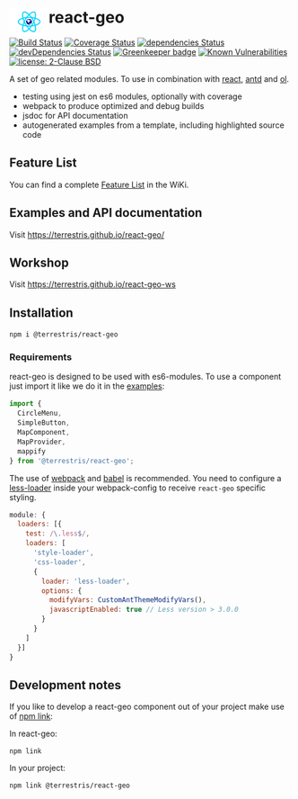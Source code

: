 # react-geo <a href="https://terrestris.github.io/react-geo/"><img align="left" src="./assets/logo.svg" width="70px" /></a>

[![Build Status](https://travis-ci.org/terrestris/react-geo.svg?branch=master)](https://travis-ci.org/terrestris/react-geo)
[![Coverage Status](https://coveralls.io/repos/github/terrestris/react-geo/badge.svg?branch=master)](https://coveralls.io/github/terrestris/react-geo?branch=master)
[![dependencies Status](https://david-dm.org/terrestris/react-geo/status.svg)](https://david-dm.org/terrestris/react-geo)
[![devDependencies Status](https://david-dm.org/terrestris/react-geo/dev-status.svg)](https://david-dm.org/terrestris/react-geo?type=dev)
[![Greenkeeper badge](https://badges.greenkeeper.io/terrestris/react-geo.svg)](https://greenkeeper.io/)
[![Known Vulnerabilities](https://snyk.io/test/github/terrestris/react-geo/badge.svg)](https://snyk.io/test/github/terrestris/react-geo)
[![license: 2-Clause BSD](https://img.shields.io/badge/license-2--Clause%20BSD-brightgreen.svg)](https://opensource.org/licenses/BSD-2-Clause)

A set of geo related modules. To use in combination with [react](https://github.com/facebook/react), [antd](https://github.com/ant-design/ant-design) and [ol](https://github.com/openlayers/openlayers).

* testing using jest on es6 modules, optionally with coverage
* webpack to produce optimized and debug builds
* jsdoc for API documentation
* autogenerated examples from a template, including highlighted source code

## Feature List

You can find a complete [Feature List](https://github.com/terrestris/react-geo/wiki/Feature-List) in the WiKi.

## Examples and API documentation

Visit https://terrestris.github.io/react-geo/

## Workshop

Visit https://terrestris.github.io/react-geo-ws

## Installation

    npm i @terrestris/react-geo

### Requirements

react-geo is designed to be used with es6-modules.
To use a component just import it like we do it in the [examples](https://terrestris.github.io/react-geo/examples/index.html):

```javascript
import {
  CircleMenu,
  SimpleButton,
  MapComponent,
  MapProvider,
  mappify
} from '@terrestris/react-geo';
```

The use of [webpack](https://www.npmjs.com/package/webpack) and [babel](https://www.npmjs.com/package/babel-core) is recommended. You need to configure a [less-loader](https://www.npmjs.com/package/less-loader) inside your webpack-config to receive `react-geo` specific styling.

```javascript
module: {
  loaders: [{
    test: /\.less$/,
    loaders: [
      'style-loader',
      'css-loader',
      {
        loader: 'less-loader',
        options: {
          modifyVars: CustomAntThemeModifyVars(),
          javascriptEnabled: true // Less version > 3.0.0
        }
      }
    ]
  }]
}
```

## Development notes

If you like to develop a react-geo component out of your project make use of [npm link](https://docs.npmjs.com/cli/link):

In react-geo:

    npm link

In your project:

    npm link @terrestris/react-geo
